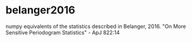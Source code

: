 # belanger2016
numpy equivalents of the statistics described in Belanger, 2016. "On More Sensitive Periodogram Statistics" - ApJ 822:14
